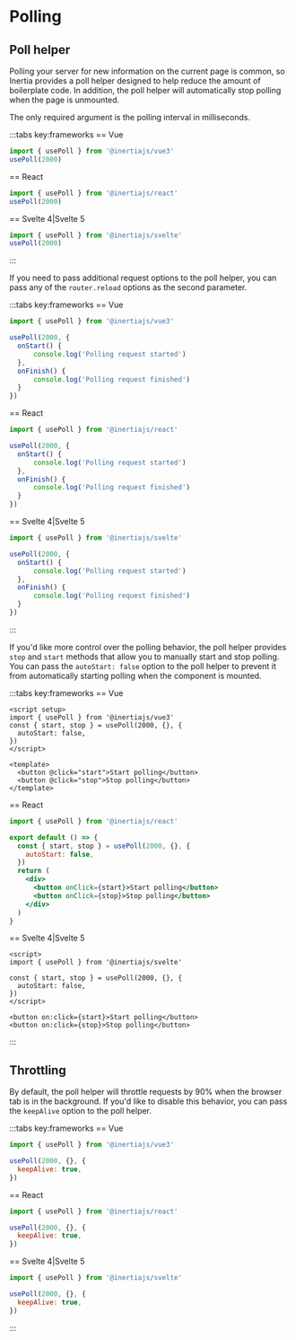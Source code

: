 # Polling

## Poll helper

Polling your server for new information on the current page is common, so Inertia provides a poll helper designed to help reduce the amount of boilerplate code. In addition, the poll helper will automatically stop polling when the page is unmounted.

The only required argument is the polling interval in milliseconds.

:::tabs key:frameworks
== Vue

```js
import { usePoll } from '@inertiajs/vue3'
usePoll(2000)
```

== React

```js
import { usePoll } from '@inertiajs/react'
usePoll(2000)
```

== Svelte 4|Svelte 5

```js
import { usePoll } from '@inertiajs/svelte'
usePoll(2000)
```
:::

If you need to pass additional request options to the poll helper, you can pass any of the `router.reload` options as the second parameter.


:::tabs key:frameworks
== Vue

```js
import { usePoll } from '@inertiajs/vue3'

usePoll(2000, {
  onStart() {
      console.log('Polling request started')
  },
  onFinish() {
      console.log('Polling request finished')
  }
})
```

== React

```js
import { usePoll } from '@inertiajs/react'

usePoll(2000, {
  onStart() {
      console.log('Polling request started')
  },
  onFinish() {
      console.log('Polling request finished')
  }
})
```

== Svelte 4|Svelte 5

```js
import { usePoll } from '@inertiajs/svelte'

usePoll(2000, {
  onStart() {
      console.log('Polling request started')
  },
  onFinish() {
      console.log('Polling request finished')
  }
})
```
:::

If you'd like more control over the polling behavior, the poll helper provides `stop` and  `start` methods that allow you to manually start and stop polling. You can pass the `autoStart: false` option to the poll helper to prevent it from automatically starting polling when the component is mounted.

:::tabs key:frameworks
== Vue

```vue
<script setup>
import { usePoll } from '@inertiajs/vue3'
const { start, stop } = usePoll(2000, {}, {
  autoStart: false,
})
</script>

<template>
  <button @click="start">Start polling</button>
  <button @click="stop">Stop polling</button>
</template>

```

== React

```jsx
import { usePoll } from '@inertiajs/react'

export default () => {
  const { start, stop } = usePoll(2000, {}, {
    autoStart: false,
  })
  return (
    <div>
      <button onClick={start}>Start polling</button>
      <button onClick={stop}>Stop polling</button>
    </div>
  )
}
```

== Svelte 4|Svelte 5

```svelte
<script>
import { usePoll } from '@inertiajs/svelte'

const { start, stop } = usePoll(2000, {}, {
  autoStart: false,
})
</script>

<button on:click={start}>Start polling</button>
<button on:click={stop}>Stop polling</button>
```
:::


## Throttling

By default, the poll helper will throttle requests by 90% when the browser tab is in the background. If you'd like to disable this behavior, you can pass the `keepAlive` option to the poll helper.

:::tabs key:frameworks
== Vue

```js
import { usePoll } from '@inertiajs/vue3'

usePoll(2000, {}, {
  keepAlive: true,
})
```

== React

```js
import { usePoll } from '@inertiajs/react'

usePoll(2000, {}, {
  keepAlive: true,
})
```

== Svelte 4|Svelte 5

```js
import { usePoll } from '@inertiajs/svelte'

usePoll(2000, {}, {
  keepAlive: true,
})
```
:::
